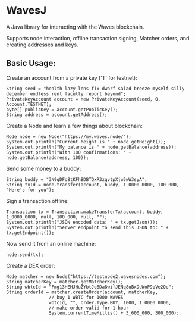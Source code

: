 # WavesJ
A Java library for interacting with the Waves blockchain.

Supports node interaction, offline transaction signing, Matcher orders, and creating addresses and keys.

## Basic Usage:
Create an account from a private key ('T' for testnet):
```
String seed = "health lazy lens fix dwarf salad breeze myself silly december endless rent faculty report beyond";
PrivateKeyAccount account = new PrivateKeyAccount(seed, 0, Account.TESTNET);
byte[] publicKey = account.getPublicKey();
String address = account.getAddress();
```

Create a Node and learn a few things about blockchain:
```
Node node = new Node("https://my.waves.node/");
System.out.println("Current height is " + node.getHeight());
System.out.println("My balance is " + node.getBalance(address));
System.out.println("With 100 confirmations: " + node.getBalance(address, 100));
```

Send some money to a buddy:
```
String buddy = "3N9gDFq8tKFhBDBTQxR3zqvtpXjw5wW3syA";
String txId = node.transfer(account, buddy, 1_0000_0000, 100_000, "Here's for you");
```

Sign a transaction offline:
```
Transaction tx = Transaction.makeTransferTx(account, buddy, 1_0000_0000, null, 100_000, null, "");
System.out.println("JSON encoded data: " + tx.getJson());
System.out.println("Server endpoint to send this JSON to: " + tx.getEndpoint());
```

Now send it from an online machine:
```
node.send(tx);
```

Create a DEX order:
```
Node matcher = new Node("https://testnode2.wavesnodes.com");
String matcherKey = matcher.getMatcherKey();
String wbtcId = "Fmg13HEHJHuZYbtJq8Da8wifJENq8uBxDuWoP9pVe2Qe";
String orderId = matcher.createOrder(account, matcherKey,
                // buy 1 WBTC for 1000 WAVES
                wbtcId, "", Order.Type.BUY, 1000, 1_0000_0000,
                // make order valid for 1 hour
                System.currentTimeMillis() + 3_600_000, 300_000);
```
